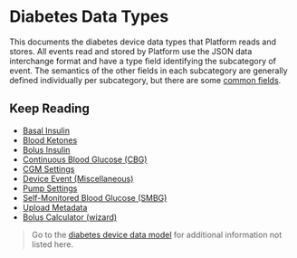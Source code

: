 # Diabetes Data Types

This documents the diabetes device data types that Platform reads and stores. All events read and stored by Platform use the JSON data interchange format and have a type field identifying the subcategory of event. The semantics of the other fields in each subcategory are generally defined individually per subcategory, but there are some [common fields](./common-fields.md).

## Keep Reading

* [Basal Insulin](./data-types/basal.md)
* [Blood Ketones](./data-types/blood-ketones.md)
* [Bolus Insulin](./data-types/bolus.md)
* [Continuous Blood Glucose (CBG)](./data-types/cbg.md)
* [CGM Settings](./data-types/cgm-settings.md)
* [Device Event (Miscellaneous)](./data-types/device-event.md)
* [Pump Settings](./data-types/pump-settings.md)
* [Self-Monitored Blood Glucose (SMBG)](./data-types/pump-settings/smbg.md)
* [Upload Metadata](./data-types/pump-settings/upload.md)
* [Bolus Calculator (wizard)](./data-types/pump-settings/calculator.md)

<!-- theme: info -->

> Go to the [diabetes device data model](../device-data.md) for additional information not listed here.

